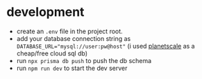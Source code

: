 # development

- create an `.env` file in the project root.
- add your database connection string as `DATABASE_URL="mysql://user:pw@host"` (i used [planetscale](https://planetscale.com/) as a cheap/free cloud sql db)
- run `npx prisma db push` to push the db schema
- run `npm run dev` to start the dev server
